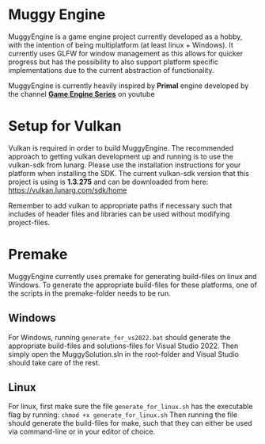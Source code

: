 # Muggy Engine
MuggyEngine is a game engine project currently developed as a hobby, 
with the intention of being multiplatform (at least linux + Windows).
It currently uses GLFW for window management as this allows for quicker
progress but has the possibility to also support platform specific
implementations due to the current abstraction of functionality.

MuggyEngine is currently heavily inspired by **Primal** engine developed
by the channel **[Game Engine Series](https://www.youtube.com/@GameEngineSeries)** on youtube 

# Setup for Vulkan
Vulkan is required in order to build MuggyEngine. The recommended 
approach to getting vulkan development up and running is to use the
vulkan-sdk from lunarg. Please use the installation instructions for
your platform when installing the SDK. The current vulkan-sdk version
that this project is using is **1.3.275** and can be downloaded from here:
https://vulkan.lunarg.com/sdk/home

Remember to add vulkan to appropriate paths if necessary such that
includes of header files and libraries can be used without modifying
project-files.

# Premake
MuggyEngine currently uses premake for generating build-files on linux
and Windows. To generate the appropriate build-files for these 
platforms, one of the scripts in the premake-folder needs to be run.

## Windows
For Windows, running `generate_for_vs2022.bat` should generate the
appropriate build-files and solutions-files for Visual Studio 2022.
Then simply open the MuggySolution.sln in the root-folder and Visual
Studio should take care of the rest.

## Linux
For linux, first make sure the file `generate_for_linux.sh` has the 
executable flag by running:
```chmod +x generate_for_linux.sh```
Then running the file should generate the build-files for make, such
that they can either be used via command-line or in your editor of
choice.